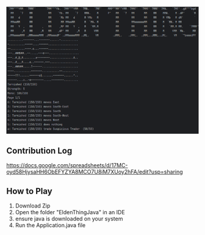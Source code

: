 ![EldenThing Game Screenshot](https://github.com/Fennessy10/EldenThingJava/blob/main/eldenthing.png?raw=true)

## Contribution Log
https://docs.google.com/spreadsheets/d/17MC-oyd58HjysaHH6ObEFYZYA8MCO7U8iM7XUoy2hFA/edit?usp=sharing

## How to Play
1) Download Zip
2) Open the folder "EldenThingJava" in an IDE
3) ensure java is downloaded on your system
4) Run the Application.java file 
